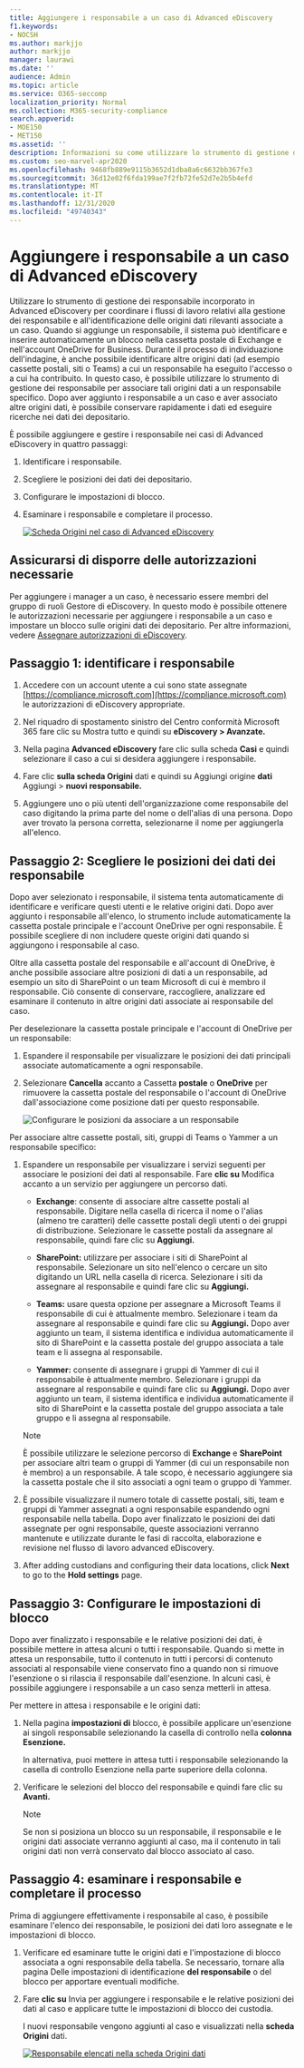 ```yaml
---
title: Aggiungere i responsabile a un caso di Advanced eDiscovery
f1.keywords:
- NOCSH
ms.author: markjjo
author: markjjo
manager: laurawi
ms.date: ''
audience: Admin
ms.topic: article
ms.service: O365-seccomp
localization_priority: Normal
ms.collection: M365-security-compliance
search.appverid:
- MOE150
- MET150
ms.assetid: ''
description: Informazioni su come utilizzare lo strumento di gestione dei depositario incorporato in Advanced eDiscovery per coordinare i flussi di lavoro e identificare le origini dati pertinenti in un caso.
ms.custom: seo-marvel-apr2020
ms.openlocfilehash: 9468fb889e9115b3652d1dba8a6c6632bb367fe3
ms.sourcegitcommit: 36d12e02f6fda199ae7f2fb72fe52d7e2b5b4efd
ms.translationtype: MT
ms.contentlocale: it-IT
ms.lasthandoff: 12/31/2020
ms.locfileid: "49740343"
---
```

# <a name="add-custodians-to-an-advanced-ediscovery-case"></a>Aggiungere i responsabile a un caso di Advanced eDiscovery

Utilizzare lo strumento di gestione dei responsabile incorporato in Advanced eDiscovery per coordinare i flussi di lavoro relativi alla gestione dei responsabile e all'identificazione delle origini dati rilevanti associate a un caso. Quando si aggiunge un responsabile, il sistema può identificare e inserire automaticamente un blocco nella cassetta postale di Exchange e nell'account OneDrive for Business. Durante il processo di individuazione dell'indagine, è anche possibile identificare altre origini dati (ad esempio cassette postali, siti o Teams) a cui un responsabile ha eseguito l'accesso o a cui ha contribuito. In questo caso, è possibile utilizzare lo strumento di gestione dei responsabile per associare tali origini dati a un responsabile specifico. Dopo aver aggiunto i responsabile a un caso e aver associato altre origini dati, è possibile conservare rapidamente i dati ed eseguire ricerche nei dati dei depositario.

È possibile aggiungere e gestire i responsabile nei casi di Advanced eDiscovery in quattro passaggi:

1. Identificare i responsabile.

2. Scegliere le posizioni dei dati dei depositario.

3. Configurare le impostazioni di blocco.

4. Esaminare i responsabile e completare il processo.

   [![Scheda Origini nel caso di Advanced eDiscovery ](../media/AeD-Sources-Tab.png)](../media/AeD-Sources-Tab.png#lightbox)

## <a name="make-sure-you-have-the-necessary-permissions"></a>Assicurarsi di disporre delle autorizzazioni necessarie

Per aggiungere i manager a un caso, è necessario essere membri del gruppo di ruoli Gestore di eDiscovery. In questo modo è possibile ottenere le autorizzazioni necessarie per aggiungere i responsabile a un caso e impostare un blocco sulle origini dati dei depositario. Per altre informazioni, vedere [Assegnare autorizzazioni di eDiscovery](get-started-with-advanced-ediscovery.md#step-2-assign-ediscovery-permissions).

## <a name="step-1-identify-custodians"></a>Passaggio 1: identificare i responsabile

1. Accedere con un account utente a cui sono state assegnate [https://compliance.microsoft.com](https://compliance.microsoft.com) le autorizzazioni di eDiscovery appropriate.

2. Nel riquadro di spostamento sinistro del Centro conformità Microsoft 365 fare clic su Mostra tutto e quindi su **eDiscovery > Avanzate.**

3. Nella pagina **Advanced eDiscovery** fare clic sulla scheda **Casi** e quindi selezionare il caso a cui si desidera aggiungere i responsabile.

4. Fare clic **sulla scheda Origini** dati e quindi su Aggiungi origine **dati** Aggiungi  >  **nuovi responsabile.**

5. Aggiungere uno o più utenti dell'organizzazione come responsabile del caso digitando la prima parte del nome o dell'alias di una persona. Dopo aver trovato la persona corretta, selezionarne il nome per aggiungerla all'elenco.

## <a name="step-2-choose-custodian-data-locations"></a>Passaggio 2: Scegliere le posizioni dei dati dei responsabile

Dopo aver selezionato i responsabile, il sistema tenta automaticamente di identificare e verificare questi utenti e le relative origini dati. Dopo aver aggiunto i responsabile all'elenco, lo strumento include automaticamente la cassetta postale principale e l'account OneDrive per ogni responsabile. È possibile scegliere di non includere queste origini dati quando si aggiungono i responsabile al caso.

Oltre alla cassetta postale del responsabile e all'account di OneDrive, è anche possibile associare altre posizioni di dati a un responsabile, ad esempio un sito di SharePoint o un team Microsoft di cui è membro il responsabile. Ciò consente di conservare, raccogliere, analizzare ed esaminare il contenuto in altre origini dati associate ai responsabile del caso.

Per deselezionare la cassetta postale principale e l'account di OneDrive per un responsabile:

1. Espandere il responsabile per visualizzare le posizioni dei dati principali associate automaticamente a ogni responsabile.

2. Selezionare **Cancella** accanto a Cassetta **postale** o **OneDrive** per rimuovere la cassetta postale del responsabile o l'account di OneDrive dall'associazione come posizione dati per questo responsabile.

   ![Configurare le posizioni da associare a un responsabile](../media/ConfigureCustodianLocations.png)

Per associare altre cassette postali, siti, gruppi di Teams o Yammer a un responsabile specifico:

1. Espandere un responsabile per visualizzare i servizi seguenti per associare le posizioni dei dati al responsabile. Fare **clic su** Modifica accanto a un servizio per aggiungere un percorso dati.

   - **Exchange**: consente di associare altre cassette postali al responsabile. Digitare nella casella di ricerca il nome o l'alias (almeno tre caratteri) delle cassette postali degli utenti o dei gruppi di distribuzione. Selezionare le cassette postali da assegnare al responsabile, quindi fare clic su **Aggiungi.**

   - **SharePoint:** utilizzare per associare i siti di SharePoint al responsabile. Selezionare un sito nell'elenco o cercare un sito digitando un URL nella casella di ricerca. Selezionare i siti da assegnare al responsabile e quindi fare clic su **Aggiungi.**

   - **Teams:** usare questa opzione per assegnare a Microsoft Teams il responsabile di cui è attualmente membro. Selezionare i team da assegnare al responsabile e quindi fare clic su **Aggiungi.** Dopo aver aggiunto un team, il sistema identifica e individua automaticamente il sito di SharePoint e la cassetta postale del gruppo associata a tale team e li assegna al responsabile.

   - **Yammer:** consente di assegnare i gruppi di Yammer di cui il responsabile è attualmente membro. Selezionare i gruppi da assegnare al responsabile e quindi fare clic su **Aggiungi.** Dopo aver aggiunto un team, il sistema identifica e individua automaticamente il sito di SharePoint e la cassetta postale del gruppo associata a tale gruppo e li assegna al responsabile.

   > [!NOTE]
   > È possibile utilizzare le selezione percorso di **Exchange** e **SharePoint** per associare altri team o gruppi di Yammer (di cui un responsabile non è membro) a un responsabile. A tale scopo, è necessario aggiungere sia la cassetta postale che il sito associati a ogni team o gruppo di Yammer.

2. È possibile visualizzare il numero totale di cassette postali, siti, team e gruppi di Yammer assegnati a ogni responsabile espandendo ogni responsabile nella tabella. Dopo aver finalizzato le posizioni dei dati assegnate per ogni responsabile, queste associazioni verranno mantenute e utilizzate durante le fasi di raccolta, elaborazione e revisione nel flusso di lavoro advanced eDiscovery.

3. After adding custodians and configuring their data locations, click **Next** to go to the **Hold settings** page.  

## <a name="step-3-configure-hold-settings"></a>Passaggio 3: Configurare le impostazioni di blocco

 Dopo aver finalizzato i responsabile e le relative posizioni dei dati, è possibile mettere in attesa alcuni o tutti i responsabile. Quando si mette in attesa un responsabile, tutto il contenuto in tutti i percorsi di contenuto associati al responsabile viene conservato fino a quando non si rimuove l'esenzione o si rilascia il responsabile dall'esenzione. In alcuni casi, è possibile aggiungere i responsabile a un caso senza metterli in attesa.

Per mettere in attesa i responsabile e le origini dati:

1. Nella pagina **impostazioni di** blocco, è possibile applicare un'esenzione ai singoli responsabile selezionando la casella di controllo nella **colonna Esenzione.**

   In alternativa, puoi mettere in attesa tutti  i responsabile selezionando la casella di controllo Esenzione nella parte superiore della colonna.

2. Verificare le selezioni del blocco del responsabile e quindi fare clic su **Avanti.**

   > [!NOTE]
   > Se non si posiziona un blocco su un responsabile, il responsabile e le origini dati associate verranno aggiunti al caso, ma il contenuto in tali origini dati non verrà conservato dal blocco associato al caso.

## <a name="step-4-review-the-custodians-and-complete-the-process"></a>Passaggio 4: esaminare i responsabile e completare il processo

Prima di aggiungere effettivamente i responsabile al caso, è possibile esaminare l'elenco dei responsabile, le posizioni dei dati loro assegnate e le impostazioni di blocco.

1. Verificare ed esaminare tutte le origini dati e l'impostazione di blocco associata a ogni responsabile della tabella. Se necessario, tornare alla pagina  Delle impostazioni di identificazione **del responsabile** o del blocco per apportare eventuali modifiche.

2. Fare **clic su** Invia per aggiungere i responsabile e le relative posizioni dei dati al caso e applicare tutte le impostazioni di blocco dei custodia.

   I nuovi responsabile vengono aggiunti al caso e visualizzati nella **scheda Origini** dati.

   [![Responsabile elencati nella scheda Origini dati ](../media/DataSourcesTab.png)](../media/DataSourcesTab.png#lightbox)
